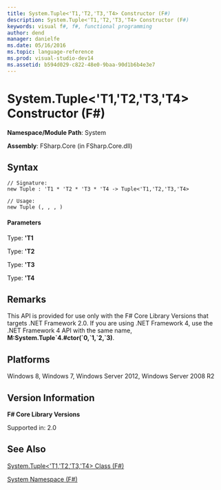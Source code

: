 ```yaml
---
title: System.Tuple<'T1,'T2,'T3,'T4> Constructor (F#)
description: System.Tuple<'T1,'T2,'T3,'T4> Constructor (F#)
keywords: visual f#, f#, functional programming
author: dend
manager: danielfe
ms.date: 05/16/2016
ms.topic: language-reference
ms.prod: visual-studio-dev14
ms.assetid: b594d029-c822-48e0-9baa-90d1b6b4e3e7 
---
```


# System.Tuple<'T1,'T2,'T3,'T4> Constructor (F#)

**Namespace/Module Path**: System

**Assembly**: FSharp.Core (in FSharp.Core.dll)


## Syntax

```
// Signature:
new Tuple : 'T1 * 'T2 * 'T3 * 'T4 -> Tuple<'T1,'T2,'T3,'T4>

// Usage:
new Tuple (, , , )
```

#### Parameters
Type: **'T1**


Type: **'T2**


Type: **'T3**


Type: **'T4**




## Remarks
This API is provided for use only with the F# Core Library Versions that targets .NET Framework 2.0. If you are using .NET Framework 4, use the .NET Framework 4 API with the same name, **M:System.Tuple&#96;4.#ctor(&#96;0,&#96;1,&#96;2,&#96;3)**.


## Platforms
Windows 8, Windows 7, Windows Server 2012, Windows Server 2008 R2


## Version Information
**F# Core Library Versions**

Supported in: 2.0




## See Also
[System.Tuple&#60;'T1,'T2,'T3,'T4&#62; Class &#40;F&#35;&#41;](System.Tuple%5B%27T1%2C%27T2%2C%27T3%2C%27T4%5D-Class-%5BFSharp%5D.md)

[System Namespace &#40;F&#35;&#41;](System-Namespace-%5BFSharp%5D.md)

